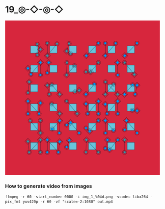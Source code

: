 # 19_◎-◇-◎-◇
![](art/art.png)

### How to generate video from images
```
ffmpeg -r 60 -start_number 0000 -i img_1_%04d.png -vcodec libx264 -pix_fmt yuv420p -r 60 -vf "scale=-2:1080" out.mp4
```